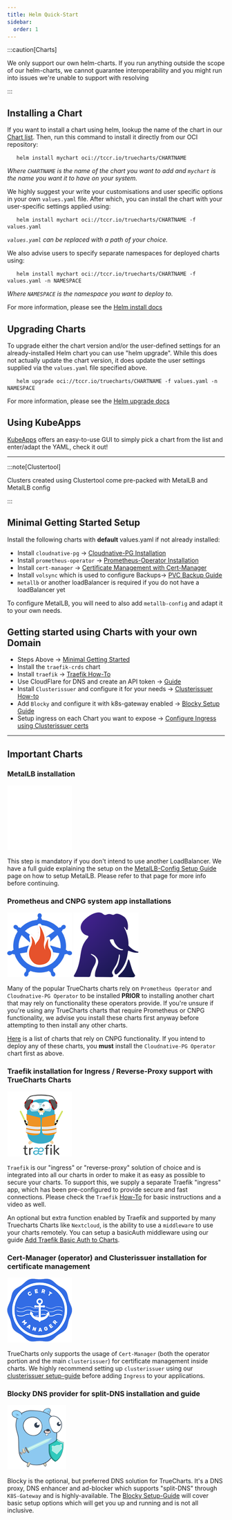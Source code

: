 ```yaml
---
title: Helm Quick-Start
sidebar:
  order: 1
---
```


:::caution[Charts]

We only support our own helm-charts. If you run anything outside the scope of our helm-charts, we cannot guarantee interoperability and you might run into issues we're unable to support with resolving

:::

## Installing a Chart

If you want to install a chart using helm, lookup the name of the chart in our [Chart list](/charts/description-list). Then, run this command to install it directly from our OCI repository:

```shell title="Install Chart"
   helm install mychart oci://tccr.io/truecharts/CHARTNAME
   ```

_Where `CHARTNAME` is the name of the chart you want to add and `mychart` is the name you want it to have on your system._

We highly suggest your write your customisations and user specific options in your own `values.yaml` file. After which, you can install the chart with your user-specific settings applied using:

```shell title="Install Chart With Settings"
   helm install mychart oci://tccr.io/truecharts/CHARTNAME -f values.yaml
   ```

_`values.yaml` can be replaced with a path of your choice._

We also advise users to specify separate namespaces for deployed charts using:

```shell title="Chart Namespaces"
   helm install mychart oci://tccr.io/truecharts/CHARTNAME -f values.yaml -n NAMESPACE
   ```

_Where `NAMESPACE` is the namespace you want to deploy to._

For more information, please see the [Helm install docs](https://helm.sh/docs/helm/helm_install/)

## Upgrading Charts

To upgrade either the chart version and/or the user-defined settings for an already-installed Helm chart you can use "helm upgrade".
While this does not actually update the chart version, it does update the user settings supplied via the `values.yaml` file specified above.

```shell title="Chart Upgrades"
   helm upgrade oci://tccr.io/truecharts/CHARTNAME -f values.yaml -n NAMESPACE
   ```

For more information, please see the [Helm upgrade docs](https://helm.sh/docs/helm/helm_upgrade/)

## Using KubeApps

[KubeApps](https://kubeapps.dev/) offers an easy-to-use GUI to simply pick a chart from the list and enter/adapt the YAML, check it out!

---

:::note[Clustertool]

Clusters created using Clustertool come pre-packed with MetalLB and MetalLB config

:::

## Minimal Getting Started Setup

Install the following charts with **default** values.yaml if not already installed:

- Install `cloudnative-pg` -> [Cloudnative-PG Installation](#prometheus-and-cnpg-system-app-installations)
- Install `prometheus-operator` -> [Prometheus-Operator Installation](#prometheus-and-cnpg-system-app-installations)
- Install `cert-manager` -> [Certificate Management with Cert-Manager](#cert-manager-operator-and-clusterissuer-installation-for-certificate-management)
- Install `volsync` which is used to configure Backups-> [PVC Backup Guide](/guides/volsync-backup-restore)
- `metallb` or another loadBalancer is required if you do not have a loadBalancer yet

To configure MetalLB, you will need to also add `metallb-config` and adapt it to your own needs.

## Getting started using Charts with your own Domain

- Steps Above -> [Minimal Getting Started](#minimal-getting-started-setup)
- Install the `traefik-crds` chart
- Install `traefik` -> [Traefik How-To](/charts/premium/traefik/how-to)
- Use CloudFlare for DNS and create an API token -> [Guide](/charts/premium/clusterissuer/how-to#configure-acme-issuer)
- Install `Clusterissuer` and configure it for your needs -> [Clusterissuer How-to](/charts/premium/clusterissuer/how-to)
- Add `Blocky` and configure it with k8s-gateway enabled -> [Blocky Setup Guide](/charts/premium/blocky/setup-guide)
- Setup ingress on each Chart you want to expose -> [Configure Ingress using Clusterissuer certs](/charts/premium/clusterissuer/how-to/#configure-ingress-using-clusterissuer)

---

## Important Charts

### MetalLB installation

![MetalLB](./img/icons/metallb.png)

This step is mandatory if you don't intend to use another LoadBalancer. We have a full guide explaining the setup on the [MetalLB-Config Setup Guide](/charts/premium/metallb-config/setup-guide) page on how to setup MetalLB. Please refer to that page for more info before continuing.

### Prometheus and CNPG system app installations

![Prometheus](./img/icons/prometheus-operator.png) ![CNPG](./img/icons/cnpg.png)

Many of the popular TrueCharts charts rely on `Prometheus Operator` and `Cloudnative-PG Operator` to be installed **PRIOR** to installing another chart that may rely on functionality these operators provide. If you're unsure if you're using any TrueCharts charts that require Prometheus or CNPG functionality, we advise you install these charts first anyway before attempting to then install any other charts.

[Here](/general/faq#how-do-i-know-if-an-app-uses-cnpg) is a list of charts that rely on CNPG functionality. If you intend to deploy any of these charts, you **must** install the `Cloudnative-PG Operator` chart first as above.

### Traefik installation for Ingress / Reverse-Proxy support with TrueCharts Charts

![Traefik](./img/icons/traefik.png)

`Traefik` is our "ingress" or "reverse-proxy" solution of choice and is integrated into all our charts in order to make it as easy as possible to secure your charts. To support this, we supply a separate Traefik "ingress" app, which has been pre-configured to provide secure and fast connections. Please check the `Traefik` [How-To](/charts/premium/traefik/how-to) for basic instructions and a video as well.

An optional but extra function enabled by Traefik and supported by many Truecharts Charts like `Nextcloud`, is the ability to use a `middleware` to use your charts remotely. You can setup a basicAuth middleware using our guide [Add Traefik Basic Auth to Charts](/charts/premium/traefik/traefik-basicauth-middleware/).

### Cert-Manager (operator) and Clusterissuer installation for certificate management

![Cert-Manager](./img/icons/cert-manager.png)

TrueCharts only supports the usage of `Cert-Manager` (both the operator portion and the main `clusterissuer`) for certificate management inside charts. We highly recommend setting up `clusterissuer` using our [clusterissuer setup-guide](/charts/premium/clusterissuer/how-to) before adding `Ingress` to your applications.

### Blocky DNS provider for split-DNS installation and guide

![Blocky](./img/icons/blocky.png)

Blocky is the optional, but preferred DNS solution for TrueCharts. It's a DNS proxy, DNS enhancer and ad-blocker which supports "split-DNS" through `K8S-Gateway` and is highly-available. The [Blocky Setup-Guide](/charts/premium/blocky/setup-guide) will cover basic setup options which will get you up and running and is not all inclusive.

